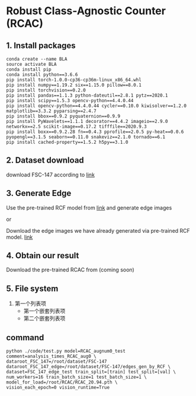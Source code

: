 # Robust Class-Agnostic Counter (RCAC)

## 1. Install packages

```
conda create --name BLA 
source activate BLA
conda install pip
conda install python==3.6.6
pip install torch-1.0.0-cp36-cp36m-linux_x86_64.whl
pip install numpy==1.19.2 six==1.15.0 pillow==8.0.1
pip install torchvision==0.2.0
pip install pandas==1.1.3 python-dateutil==2.8.1 pytz==2020.1
pip install scipy==1.5.3 opencv-python==4.4.0.44
pip install opencv-python==4.4.0.44 cycler==0.10.0 kiwisolver==1.2.0 matplotlib==3.3.2 pyparsing==2.4.7
pip install bbox==0.9.2 pyquaternion==0.9.9
pip install PyWavelets==1.1.1 decorator==4.4.2 imageio==2.9.0 networkx==2.5 scikit-image==0.17.2 tifffile==2020.9.3
pip install boxx==0.9.2.28 fn==0.4.3 pprofile==2.0.5 py-heat==0.0.6 pyopengl==3.1.5 seaborn==0.11.0 snakeviz==2.1.0 tornado==6.1
pip install cached-property==1.5.2 h5py==3.1.0
```
## 2. Dataset download

download FSC-147 according to [link](https://github.com/cvlab-stonybrook/LearningToCountEverything) 

## 3. Generate Edge

Use the pre-trained RCF model from [link](https://github.com/meteorshowers/RCF-pytorch) and generate edge images 

or 

Download the edge images we have already generated via pre-trained RCF model. [link]()

## 4. Obtain our result

Download the pre-trained RCAC from (coming soon)

## 5. File system
1. 第一个列表项
   -  第一个嵌套列表项
     - 第二个嵌套列表项

## command
```
python ./code/test.py model=RCAC_augnum0_test comment=analysis_times_RCAC_aug0 \
dataroot_FSC_147=/root/dataset/FSC-147 dataroot_FSC_147_edge=/root/dataset/FSC-147/edges_gen_by_RCF \
dataset=FSC_147_edge_test train_split=[train] test_split=[val] \
num_workers=16 train_batch_size=1 test_batch_size=1 \
model_for_load=/root/RCAC/RCAC_20.94.pth \
vision_each_epoch=0 vision_runtime=True
```

